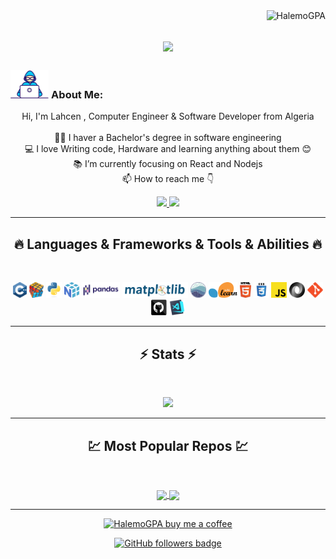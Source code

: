   <img align="right" src="https://visitor-badge.laobi.icu/badge?page_id=HalemoGPA/HalemoGPA" alt="HalemoGPA">    
  <!-- [![Typing SVG](https://readme-typing-svg.herokuapp.com?center=true&lines=This+is+HalemoGPA;Nice+to+meet+you+%F0%9F%91%8B)](https://git.io/typing-svg)       -->

  <h1 align="center">
    <a href="https://git.io/typing-svg">
      <img src="https://readme-typing-svg.herokuapp.com/?lines=This+is+Halemo+GPA;Nice+to+meet+you+%F0%9F%91%8B&center=true&size=30">
    </a>
  </h1>
    
  ###  <img src="/images/Developer.gif" alt="developer gif"  height="45px">  About Me:
  <p align="center">
    Hi, I'm Lahcen , Computer Engineer & Software Developer from Algeria
    <br>
    <br>
    👨‍🎓 I haver a Bachelor's degree in software engineering 
    <br>
    💻 I love Writing code, Hardware and learning anything about them 😊
    <br>
    📚 I’m currently focusing on React and Nodejs
    <br>
    📫 How to reach me 👇
  </p>
  <p align="center"> 

  <a href="https://www.linkedin.com/in/abdel-haleem-osama-0870a81ba/">
    <img src="https://img.shields.io/badge/linkedin-%230077B5.svg?&style=for-the-badge&logo=linkedin&logoColor=white" height=28>
  </a> 

  <a href="mailto:haleemborham3@gmail.com">
    <img src="https://img.shields.io/badge/Gmail-D14836?style=for-the-badge&logo=gmail&logoColor=white" height=28>

  </a>
  </p>
  <hr>
  <h2 align="center">🔥 Languages & Frameworks & Tools & Abilities 🔥</h2><br>
  <p align="center">
  <!--   <code><img title="C" height="25" src="images/c.svg"></code> -->
    <img title="C++" height="25" src="images/cpp.svg"></code>
    <img title="Problem Solving" height="25" src="images/problemSolving.png">
  <!--   <code><img title="C#" height="25" src="images/cSharp.svg"></code> -->
    <img title="Python" height="25" src="images/python-original.svg">
    <img title="Numpy" height="25" src="images/numpy.svg">
    <img title="Pandas" height="25" src="images/pandas.svg">
    <img title="Matplotlib" height="25" src="images/matplotlib.svg">
    <img title="Seaborn" height="25" src="images/seaborn.svg">
    <img title="Scikit Learn" height="25" src="images/Scikit_learn.svg">
    <img title="HTML5" height="25" src="images/html5.svg">
    <img title="CSS" height="25" src="images/css.svg">
    <img title="Javascript" height="25" src="images/javascript.svg">
    <img title="JSON" height="25" src="images/json.svg">
    <img title="Git" height="25" src="images/git-original.svg">
    <img title="GitHub" height="25" src="images/github.svg">
    <img title="Visual Studio Code" height="25" src="images/vscode.png">
  <!--   <code><img title="Microsoft Visual Studio" height="25" src="images/visualstudio.png"></code> -->
  </p>
  <hr>

  <h2 align="center">⚡ Stats ⚡</h2>
  <br>

  <p align="center">
    <a href="https://github.com/HalemoGPA/">
          <img width=325  src="https://github-readme-stats.vercel.app/api/top-langs/?username=HalemoGPA&hide=c%23,powershell,Mathematica,Ruby,Objective-C,Objective-C%2b%2b,Cuda&title_color=61dafb&text_color=ffffff&icon_color=61dafb&bg_color=20232a&langs_count=8&layout=compact&border_color=61dafb&hide_border=true" />
    </a>
  </p>

  <hr>
  <h2 align="center">💹 Most Popular Repos 💹</h2>
  <br>
  <p align="center">
  <a href="https://github.com/HalemoGPA/Learn-Js/">
          <img width=300 align="center" src="https://github-readme-stats.vercel.app/api/pin/?username=HalemoGPA&repo=Learn-Js&title_color=ffffff&text_color=c9cacc&icon_color=2bbc8a&bg_color=1d1f21" />
  </a>   
    
  <a href="https://github.com/HalemoGPA/Learn-CSS/">
    <img width=300 align="center" src="https://github-readme-stats.vercel.app/api/pin/?username=HalemoGPA&repo=Learn-CSS&title_color=ffffff&text_color=c9cacc&icon_color=2bbc8a&bg_color=1d1f21" />
  </a>

  </p>

  <hr>
  <p align="center">
        <a href="https://www.buymeacoffee.com/HalemoGPA" target="_blank" ><img src="https://www.buymeacoffee.com/assets/img/custom_images/orange_img.png" alt="HalemoGPA buy me a coffee" width="230"></a>
  </p>

  <!--
  <p  align="center">
  <img src="https://visitor-badge.laobi.icu/badge?page_id=HalemoGPA/HalemoGPA" alt="HalemoGPA"/>
  </p>
  -->
  <p align="center">
    <a href="https://www.github.com/HalemoGPA" target="_blank" rel="noreferrer"><img src="https://img.shields.io/github/followers/HalemoGPA?logo=github&style=for-the-badge&color=282b2f&labelColor=0d1117" alt="GitHub followers badge" /></a>
  </p>
  <!---
  HalemoGPA/HalemoGPA is a ✨ special ✨ repository because its `README.md` (this file) appears on your GitHub profile.
  You can click the Preview link to take a look at your changes.
  --->
